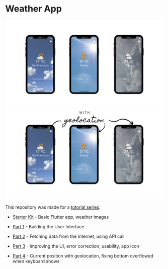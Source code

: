 # Weather App

![final app](https://github.com/mercihohmann/Images/blob/master/weather_app1.png)
![final app after part four](https://github.com/mercihohmann/Images/blob/master/weather_app_updated1.png)

This repository was made for a [tutorial series](https://youtu.be/GwIJdJD4Bc4). 

* [Starter Kit](https://github.com/mercihohmann/flutter-weather-app-starterkit) - Basic Flutter app, weather images

* [Part 1](https://github.com/mercihohmann/flutter-weather-app-part1) - Building the User Interface

* [Part 2](https://github.com/mercihohmann/flutter-weather-app-part2) - Fetching data from the Internet, using API call

* [Part 3](https://github.com/mercihohmann/flutter-weather-app-part3) - Improving the UI, error correction, usability, app icon

* [Part 4](https://github.com/mercihohmann/flutter-weather-app-part4) - Current position with geolocation, fixing bottom overflowed when keyboard shows


